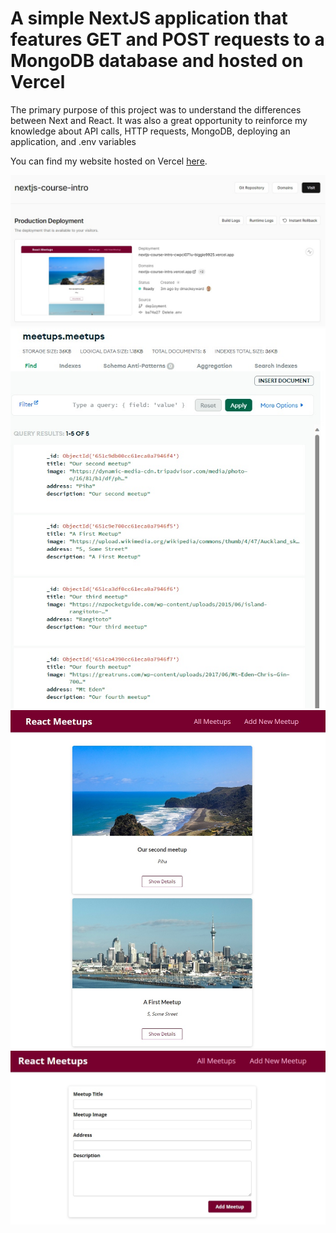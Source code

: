 # A simple NextJS application that features GET and POST requests to a MongoDB database and hosted on Vercel

The primary purpose of this project was to understand the differences between Next and React. It was also a great opportunity to reinforce my knowledge about API calls, HTTP requests, MongoDB, deploying an application, and .env variables

You can find my website hosted on Vercel [here](https://nextjs-course-intro.vercel.app/).

![alt text](https://github.com/dmackeyward/nextjs-course-intro/blob/deployment/screenshots/1.jpg?raw=true)
![alt text](https://github.com/dmackeyward/nextjs-course-intro/blob/deployment/screenshots/2.jpg?raw=true)
![alt text](https://github.com/dmackeyward/nextjs-course-intro/blob/deployment/screenshots/3.jpg?raw=true)
![alt text](https://github.com/dmackeyward/nextjs-course-intro/blob/deployment/screenshots/4.jpg?raw=true)


